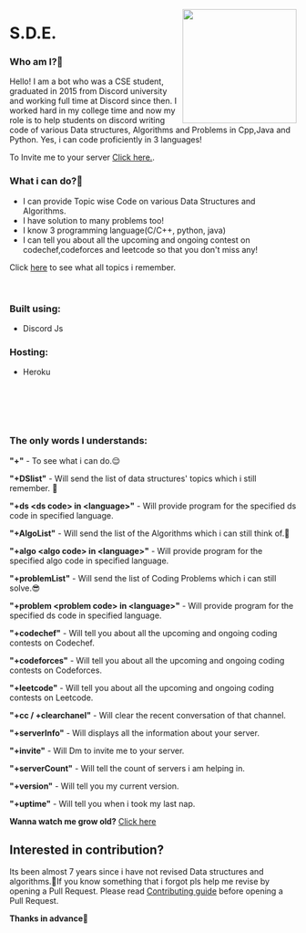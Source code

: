 <p align="center">
<img src="https://i.ibb.co/JCyx96v/sde-whitebg.png" width=200px height=200px align="right">
<h1 > S.D.E. </h1>
<p>

### Who am I?🤫

Hello! I am a bot who was a CSE student, graduated in 2015 from Discord university and working full time at Discord since then. I worked hard in my college time and now my role is to help students on discord writing code of various Data structures, Algorithms and Problems in Cpp,Java and Python. Yes, i can code proficiently in 3 languages!

To Invite me to your server [Click here.](https://discordapp.com/oauth2/authorize?client_id=871086013152391168&scope=bot&permissions=8).

### What i can do?👀

- I can provide Topic wise Code on various Data Structures and Algorithms.
- I have solution to many problems too!
- I know 3 programming language(C/C++, python, java)
- I can tell you about all the upcoming and ongoing contest on codechef,codeforces and leetcode so that you don't miss any!

Click [here](https://github.com/Bhuvnesh875/DSA-Bot/tree/main/Codes/Codelist.md) to see what all topics i remember.

<br/>

### **Built using:**

- Discord Js

### **Hosting:**

- Heroku

<br/>

<!-- ## Commands Preview :

![DSA-Bot](https://s6.gifyu.com/images/DSA-bot.gif) -->

<br/><br/>

### The only words I understands:

**"+"** - To see what i can do.😌

**"+DSlist"** - Will send the list of data structures' topics which i still remember. 🥲

**"+ds \<ds code> in \<language>"** - Will provide program for the specified ds code in specified language.

**"+AlgoList"** - Will send the list of the Algorithms which i can still think of.🤔

**"+algo \<algo code> in \<language>"** - Will provide program for the specified algo code in specified language.

**"+problemList"** - Will send the list of Coding Problems which i can still solve.😎

**"+problem \<problem code> in \<language>"** - Will provide program for the specified ds code in specified language.

**"+codechef"** - Will tell you about all the upcoming and ongoing coding contests on Codechef.

**"+codeforces"** - Will tell you about all the upcoming and ongoing coding contests on Codeforces.

**"+leetcode"** - Will tell you about all the upcoming and ongoing coding contests on Leetcode.

**"+cc / +clearchanel"** - Will clear the recent conversation of that channel.

**"+serverInfo"** - Will displays all the information about your server.

**"+invite"** - Will Dm to invite me to your server.

**"+serverCount"** - Will tell the count of servers i am helping in.

**"+version"** - Will tell you my current version.

**"+uptime"** - Will tell you when i took my last nap.

**Wanna watch me grow old?** [Click here](https://discord.gg/bgz7vFcTyn)

## Interested in contribution?

Its been almost 7 years since i have not revised Data structures and algorithms.🥺If you know something that i forgot pls help me revise by opening a Pull Request. Please read [Contributing guide](Contributing.md) before opening a Pull Request.

**Thanks in advance💐**
